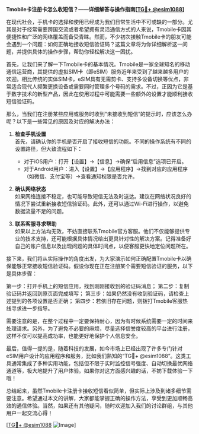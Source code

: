 **Tmobile卡注册卡怎么收短信？——详细解答与操作指南[[TG💪+ @esim1088](https://t.me/s/esim1088)]**

在现代社会，手机卡的选择和使用已经成为我们日常生活中不可或缺的一部分。尤其是对于经常需要跨国交流或者希望拥有灵活通信方式的人来说，Tmobile卡因其便捷性和广泛的网络覆盖而备受青睐。然而，不少初次接触Tmobile卡的朋友可能会遇到一个问题：如何正确地接收短信验证码？这篇文章将为你详细解析这一问题，并提供具体的操作步骤，帮助你轻松解决这一困扰。

首先，让我们来了解一下Tmobile卡的基本情况。Tmobile是一家全球知名的移动通信运营商，其提供的虚拟SIM卡（即eSIM）服务近年来受到了越来越多用户的欢迎。相比传统的实体SIM卡，eSIM具有无需剪卡、支持多设备切换等优点，非常适合现代人频繁更换设备或需要同时管理多个号码的需求。不过，正因为它是基于数字技术的新型产品，因此在使用过程中可能需要一些额外的设置才能顺利接收短信验证码。

那么，当我们在注册某些应用或服务时收到“未接收到短信”的提示时，应该怎么办呢？以下是一些常见的原因及对应的解决办法：

1. **检查手机设置**  
   首先，请确认你的手机是否开启了接收短信的功能。不同的操作系统有不同的设置路径，但大致流程如下：
   - 对于iOS用户：打开【设置】→【信息】→确保“启用信息”选项已开启。
   - 对于Android用户：进入【设置】→【应用程序】→找到对应的应用程序（如微信、支付宝等）→查看通知权限是否允许。

2. **确认网络状态**  
   如果网络连接不稳定，也可能导致短信无法及时送达。建议在网络状况良好的情况下尝试重新接收短信验证码。此外，还可以通过Wi-Fi进行操作，以避免数据流量不足的问题。

3. **联系客服寻求帮助**  
   如果以上方法均无效，不妨直接联系Tmobile官方客服。他们不仅能够提供专业的技术支持，还可能根据具体情况给出更具针对性的解决方案。记得准备好自己的账户信息以及出现问题的具体时间点，以便客服更快地定位问题所在。

接下来，我们将从实际操作的角度出发，为大家演示如何正确配置Tmobile卡以确保能够正常接收短信验证码。假设你现在正在注册某个需要短信验证的服务，以下是具体步骤：

第一步：打开手机上的短信应用，找到刚刚接收到的验证码消息；
第二步：复制验证码并返回到原页面完成填写；
第三步：如果仍然没有收到验证码，请检查上述提到的各项设置是否正确；
第四步：若依旧存在问题，则拨打Tmobile客服热线寻求进一步指导。

需要注意的是，在整个过程中一定要保持耐心，因为有时候系统需要一定的时间来处理请求。另外，为了避免不必要的麻烦，尽量选择信誉度较高的平台进行注册，这样不仅可以提高成功率，也能更好地保护个人信息安全。

最后，值得一提的是，随着科技的发展，如今市场上已经出现了许多专门针对eSIM用户设计的应用程序和服务，比如我们熟知的“TG💪+ @esim1088”。这类工具通常集成了多种实用功能，包括但不限于实时监控信号强度、自动切换最优网络通道等，极大地提升了用户体验。如果你对这方面感兴趣的话，不妨下载体验一下哦！

总结起来，虽然Tmobile卡注册卡接收短信看似简单，但实际上涉及到诸多细节需要注意。希望通过本文的讲解，大家都能掌握正确的操作方法，享受到更加顺畅高效的通信体验。当然，如果还有其他疑问，随时欢迎加入我们的讨论群组，与其他用户一起交流心得！

[[TG💪+ @esim1088](https://t.me/s/esim1088) ![Image](https://i.postimg.cc/4NQfJmqS/Snipaste-2025-05-13-00-14-12.png)]